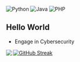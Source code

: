![Python](https://img.shields.io/badge/-Python-192133?style=flat-square&logo=python&logoColor=white)
![Java](https://img.shields.io/badge/-Java-192133?style=flat-square&logo=figma&logoColor=white)
![PHP](https://img.shields.io/badge/-PHP-192133?style=flat-square&logo=figma&logoColor=white)


## Hello World

- Engage in Cybersecurity

<img align="left" src="https://github-readme-stats.vercel.app/api?username=main1o&theme=tokyonight&show_icons=true">[![GitHub Streak](https://github-readme-streak-stats.herokuapp.com?user=main1o&theme=tokyonight&locale=zh)](https://git.io/streak-stats)


